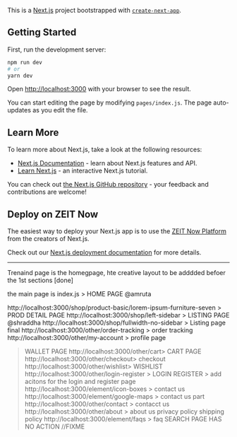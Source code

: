 This is a [Next.js](https://nextjs.org/) project bootstrapped with [`create-next-app`](https://github.com/zeit/next.js/tree/canary/packages/create-next-app).

## Getting Started

First, run the development server:

```bash
npm run dev
# or
yarn dev
```

Open [http://localhost:3000](http://localhost:3000) with your browser to see the result.

You can start editing the page by modifying `pages/index.js`. The page auto-updates as you edit the file.

## Learn More

To learn more about Next.js, take a look at the following resources:

-   [Next.js Documentation](https://nextjs.org/docs) - learn about Next.js features and API.
-   [Learn Next.js](https://nextjs.org/learn) - an interactive Next.js tutorial.

You can check out [the Next.js GitHub repository](https://github.com/zeit/next.js/) - your feedback and contributions are welcome!

## Deploy on ZEIT Now

The easiest way to deploy your Next.js app is to use the [ZEIT Now Platform](https://zeit.co/import?utm_medium=default-template&filter=next.js&utm_source=create-next-app&utm_campaign=create-next-app-readme) from the creators of Next.js.

Check out our [Next.js deployment documentation](https://nextjs.org/docs/deployment) for more details.

---

Trenaind page is the homegpage, hte creative layout to be adddded befoer the 1st sections [done]


the main page is index.js > HOME PAGE @amruta

http://localhost:3000/shop/product-basic/lorem-ipsum-furniture-seven > PROD DETAIL PAGE
http://localhost:3000/shop/left-sidebar > LISTING PAGE @shraddha
http://localhost:3000/shop/fullwidth-no-sidebar > Listing page final
http://localhost:3000/other/order-tracking > order tracking
http://localhost:3000/other/my-account > profile page

> WALLET PAGE
>http://localhost:3000/other/cart> CART PAGE
http://localhost:3000/other/checkout> checkout
http://localhost:3000/other/wishlist> WISHLIST
http://localhost:3000/other/login-register > LOGIN REGISTER > add acitons for the login and register page
http://localhost:3000/element/icon-boxes > contact us
http://localhost:3000/element/google-maps > contact us part
http://localhost:3000/other/contact > contacct us
http://localhost:3000/other/about > about us
privacy policy
shipping policy
http://localhost:3000/element/faqs > faq
SEARCH PAGE HAS NO ACTION //FIXME









